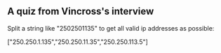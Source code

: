 ## A quiz from Vincross's interview

Split a string like "2502501135" to get all valid ip addresses as possible:

["250.250.1.135","250.250.11.35","250.250.113.5"]

